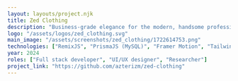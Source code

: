 ```yaml
---
layout: layouts/project.njk
title: Zed Clothing
description: "Business-grade elegance for the modern, handsome professional."
logo: "/assets/logos/zed_clothing.svg"
main_image: "/assets/screenshots/zed_clothing/1722614753.png"
technologies: ["RemixJS", "PrismaJS (MySQL)", "Framer Motion", "TailwindCSS", "Zod", "Redis", "Playwright"]
year: 2024
roles: ["Full stack developer", "UI/UX designer", "Researcher"]
project_link: "https://github.com/azterizm/zed-clothing"
---
```

